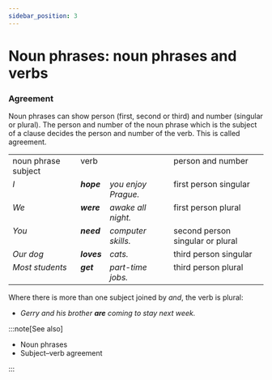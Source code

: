 ```yaml
---
sidebar_position: 3
---
```


# Noun phrases: noun phrases and verbs

### Agreement

Noun phrases can show person (first, second or third) and number (singular or plural). The person and number of the noun phrase which is the subject of a clause decides the person and number of the verb. This is called agreement.

<table><tbody><tr valign="top"><td>noun phrase subject</td><td>verb</td><td><br/></td><td>person and number</td></tr><tr valign="top"><td><i>I</i></td><td><b><i>hope</i></b></td><td><i>you enjoy Prague.</i></td><td>first person singular</td></tr><tr valign="top"><td><i>We</i></td><td><b><i>were</i></b></td><td><i>awake all night.</i></td><td>first person plural</td></tr><tr valign="top"><td><i>You</i></td><td><b><i>need</i></b></td><td><i>computer skills.</i></td><td>second person singular or plural</td></tr><tr valign="top"><td><i>Our dog</i></td><td><b><i>loves</i></b></td><td><i>cats.</i></td><td>third person singular</td></tr><tr valign="top"><td><i>Most students</i></td><td><b><i>get</i></b></td><td><i>part-time jobs.</i></td><td>third person plural</td></tr></tbody></table>

Where there is more than one subject joined by *and*, the verb is plural:

- *Gerry and his brother **are** coming to stay next week.*

:::note[See also]

- Noun phrases
- Subject–verb agreement

:::
